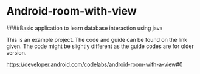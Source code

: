 # Android-room-with-view
####Basic application to learn database interaction using java

This is an example project. The code and guide can be found on the link given. The code might be slightly different as the guide codes are for older version.

https://developer.android.com/codelabs/android-room-with-a-view#0

